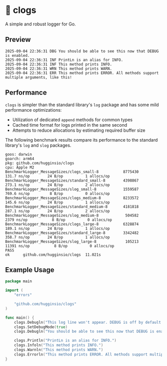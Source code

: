 # 👞 clogs

A simple and robust logger for Go.

## Preview

```
2025-09-04 22:36:31 DBG You should be able to see this now that DEBUG is enabled.
2025-09-04 22:36:31 INF PrintLn is an alias for INFO.
2025-09-04 22:36:31 INF This method prints INFO.
2025-09-04 22:36:31 WRN This method prints WARN.
2025-09-04 22:36:31 ERR This method prints ERROR. All methods support multiple arguments, like this!
```

## Performance

`clogs` is simpler than the standard library's `log` package and has some mild performance optimizations:

- Utilization of dedicated `append` methods for common types
- Cached time format for logs printed in the same second
- Attempts to reduce allocations by estimating required buffer size

The following benchmark results compare its performance to the standard library's `log` and `slog` packages.

```
goos: darwin
goarch: arm64
pkg: github.com/hugginsio/clogs
cpu: Apple M2
BenchmarkLogger_MessageSizes/clogs_small-8         	 8775430	       131.7 ns/op	      24 B/op	       1 allocs/op
BenchmarkLogger_MessageSizes/standard_small-8      	 4398867	       273.1 ns/op	      24 B/op	       2 allocs/op
BenchmarkLogger_MessageSizes/slog_small-8          	 1559587	       769.6 ns/op	       8 B/op	       0 allocs/op
BenchmarkLogger_MessageSizes/clogs_medium-8        	 8233572	       145.6 ns/op	      24 B/op	       1 allocs/op
BenchmarkLogger_MessageSizes/standard_medium-8     	 4181818	       287.1 ns/op	      24 B/op	       2 allocs/op
BenchmarkLogger_MessageSizes/slog_medium-8         	  504582	      2379 ns/op	       8 B/op	       0 allocs/op
BenchmarkLogger_MessageSizes/clogs_large-8         	 6328874	       189.1 ns/op	      24 B/op	       1 allocs/op
BenchmarkLogger_MessageSizes/standard_large-8      	 3342482	       358.7 ns/op	      24 B/op	       1 allocs/op
BenchmarkLogger_MessageSizes/slog_large-8          	  105213	     11391 ns/op	       8 B/op	       0 allocs/op
PASS
ok  	github.com/hugginsio/clogs	11.021s
```

## Example Usage

```go
package main

import (
	"errors"

	"github.com/hugginsio/clogs"
)

func main() {
	clogs.Debugln("This log line won't appear. DEBUG is off by default.")
	clogs.SetDebugMode(true)
	clogs.Debugln("You should be able to see this now that DEBUG is enabled.")

	clogs.Println("PrintLn is an alias for INFO.")
	clogs.Infoln("This method prints INFO.")
	clogs.Warnln("This method prints WARN.")
	clogs.Errorln("This method prints ERROR. All methods support multiple arguments,", errors.New("like this!"))
}
```
